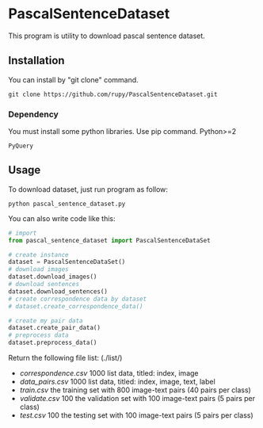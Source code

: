 # PascalSentenceDataset

This program is utility to download pascal sentence dataset.

## Installation

You can install by "git clone" command.

```
git clone https://github.com/rupy/PascalSentenceDataset.git
```

### Dependency

You must install some python libraries. Use pip command. Python>=2

```
PyQuery
```

## Usage

To download dataset, just run program as follow:

```
python pascal_sentence_dataset.py
```

You can also write code like this:

```python
# import
from pascal_sentence_dataset import PascalSentenceDataSet

# create instance
dataset = PascalSentenceDataSet()
# download images
dataset.download_images()
# download sentences
dataset.download_sentences()
# create correspondence data by dataset
# dataset.create_correspondence_data()

# create my pair data
dataset.create_pair_data()
# preprocess data
dataset.preprocess_data()
```

Return the following file list: (./list/)
- _correspondence.csv_ 1000 list data, titled: index, image
- _data_pairs.csv_ 1000 list data, titled: index, image, text, label
- _train.csv_ the training set with 800 image-text pairs (40 pairs per class)
- _validate.csv_ 100 the validation set with 100 image-text pairs (5 pairs per class)
- _test.csv_ 100 the testing set with 100 image-text pairs (5 pairs per class)



